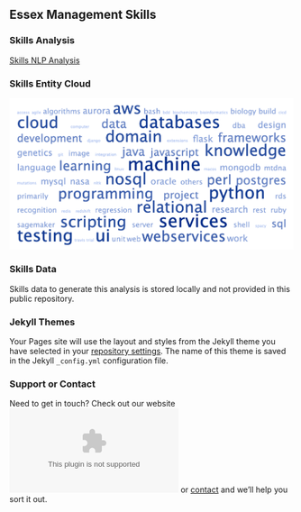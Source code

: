 ## Essex Management Skills


### Skills Analysis
[Skills NLP Analysis](https://raw.githubusercontent.com/essexmgmt/skills/master/analysis.md)

### Skills Entity Cloud
![Skills Entity Cloud](https://raw.githubusercontent.com/essexmgmt/skills/master/entity_cloud.png)

### Skills Data
Skills data to generate this analysis is stored locally and not provided in this public repository.

### Jekyll Themes

Your Pages site will use the layout and styles from the Jekyll theme you have selected in your [repository settings](https://github.com/essexmgmt/skills/settings). The name of this theme is saved in the Jekyll `_config.yml` configuration file.

### Support or Contact

Need to get in touch? Check out our website ![Essex Management](essexmanagement.com) or [contact](anna.lu@essexmanagement.com) and we’ll help you sort it out.

